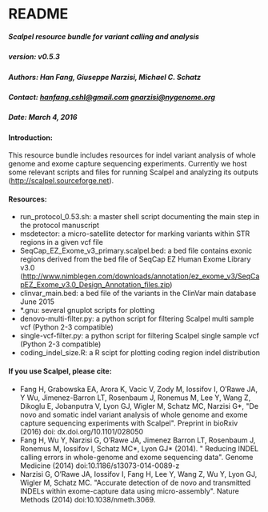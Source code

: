 # README 
##### Scalpel resource bundle for variant calling and analysis
##### version: v0.5.3
##### Authors: Han Fang, Giuseppe Narzisi, Michael C. Schatz
##### Contact: hanfang.cshl@gmail.com gnarzisi@nygenome.org 
##### Date: March 4, 2016

#### Introduction:

This resource bundle includes resources for indel variant analysis of whole genome and exome capture sequencing experiments.
Currently we host some relevant scripts and files for running Scalpel and analyzing its outputs (http://scalpel.sourceforge.net).

#### Resources:

- run_protocol_0.53.sh: a master shell script documenting the main step in the protocol manuscript
- msdetector: a micro-satellite detector for marking variants within STR regions in a given vcf file
- SeqCap_EZ_Exome_v3_primary.scalpel.bed: a bed file contains exonic regions derived from the bed file of SeqCap EZ Human Exome Library v3.0 (http://www.nimblegen.com/downloads/annotation/ez_exome_v3/SeqCapEZ_Exome_v3.0_Design_Annotation_files.zip)
- clinvar_main.bed: a bed file of the variants in the ClinVar main database June 2015 
- *.gnu: several gnuplot scripts for plotting
- denovo-multi-filter.py: a python script for filtering Scalpel multi sample vcf (Python 2-3 compatible)
- single-vcf-filter.py: a python script for filtering Scalpel single sample vcf (Python 2-3 compatible)
- coding_indel_size.R: a R scipt for plotting coding region indel distribution


#### If you use Scalpel, please cite:
- Fang H, Grabowska EA, Arora K, Vacic V, Zody M, Iossifov I, O’Rawe JA, Y Wu, Jimenez-Barron LT, Rosenbaum J, Ronemus M, Lee Y, Wang Z, Dikoglu E, Jobanputra V, Lyon GJ, Wigler M, Schatz MC, Narzisi G*, "De novo and somatic indel variant analysis of whole genome and exome capture sequencing experiments with Scalpel". Preprint in bioRxiv (2016) doi: dx.doi.org/10.1101/028050
- Fang H, Wu Y, Narzisi G, O’Rawe JA, Jimenez Barron LT, Rosenbaum J, Ronemus M, Iossifov I, Schatz MC*, Lyon GJ* (2014). " Reducing INDEL calling errors in whole-genome and exome sequencing data". Genome Medicine (2014) doi:10.1186/s13073-014-0089-z 
- Narzisi G, O’Rawe JA, Iossifov I, Fang H, Lee Y, Wang Z, Wu Y, Lyon GJ, Wigler M, Schatz MC. "Accurate detection of de novo and transmitted INDELs within exome-capture data using micro-assembly". Nature Methods (2014) doi:10.1038/nmeth.3069.